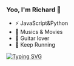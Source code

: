 ### Yoo, I'm Richard 👋


-   ⚡ JavaScript&Python
- 🎵 Musics & Movies
- 🎸 Guitar lover
- 🏃 Keep Running

[![Typing SVG](https://readme-typing-svg.demolab.com?font=Fira+Code&weight=600&size=25&pause=1000&vCenter=true&width=435&lines=Peace+and+Patient)](https://git.io/typing-svg)

